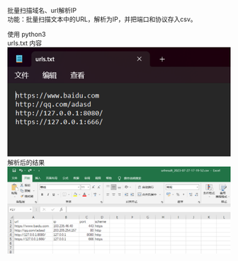 批量扫描域名、url解析IP<br>
功能：批量扫描文本中的URL，解析为IP，并把端口和协议存入csv。<br>

使用 python3<br>
urls.txt 内容<br>
<img src=data.png><br>
解析后的结果<br>
<img src=result.png><br>
